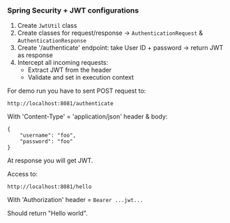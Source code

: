 ### Spring Security + JWT configurations 

1. Create `JwtUtil` class
2. Create classes for request/response -> `AuthenticationRequest` & `AuthenticationResponse`
3. Create '/authenticate' endpoint: take User ID + password -> return JWT as response
4. Intercept all incoming requests:
    - Extract JWT from the header
    - Validate and set in execution context
    
    
For demo run you have to sent POST request to:
    
    http://localhost:8081/authenticate
        
With 'Content-Type' = 'application/json' header & body:

    {
        "username": "foo",
        "password": "foo"
    }                

At response you will get JWT.

Access to:

    http://localhost:8081/hello
    
With 'Authorization' header = `Bearer ...jwt...`

Should return "Hello world".    